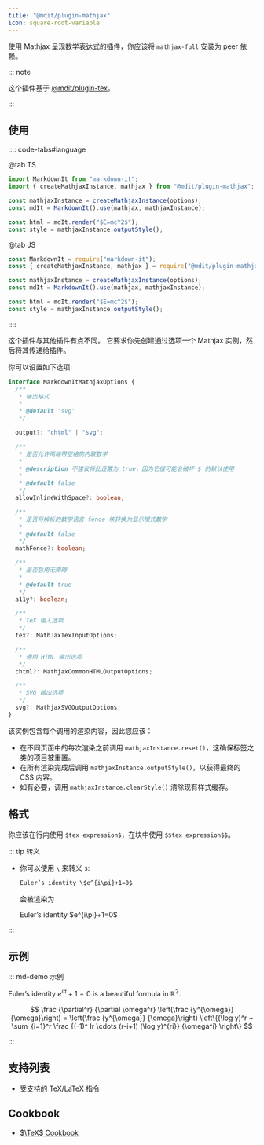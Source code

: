 ```yaml
---
title: "@mdit/plugin-mathjax"
icon: square-root-variable
---
```


使用 Mathjax 呈现数学表达式的插件，你应该将 `mathjax-full` 安装为 peer 依赖。

::: note

这个插件基于 [@mdit/plugin-tex](tex.md)。

:::

<!-- more -->

## 使用 <Badge text="仅限 Node.js 环境" />

:::: code-tabs#language

@tab TS

```ts
import MarkdownIt from "markdown-it";
import { createMathjaxInstance, mathjax } from "@mdit/plugin-mathjax";

const mathjaxInstance = createMathjaxInstance(options);
const mdIt = MarkdownIt().use(mathjax, mathjaxInstance);

const html = mdIt.render("$E=mc^2$");
const style = mathjaxInstance.outputStyle();
```

@tab JS

```js
const MarkdownIt = require("markdown-it");
const { createMathjaxInstance, mathjax } = require("@mdit/plugin-mathjax");

const mathjaxInstance = createMathjaxInstance(options);
const mdIt = MarkdownIt().use(mathjax, mathjaxInstance);

const html = mdIt.render("$E=mc^2$");
const style = mathjaxInstance.outputStyle();
```

::::

这个插件与其他插件有点不同。 它要求你先创建通过选项一个 Mathjax 实例，然后将其传递给插件。

你可以设置如下选项:

```ts
interface MarkdownItMathjaxOptions {
  /**
   * 输出格式
   *
   * @default 'svg'
   */

  output?: "chtml" | "svg";

  /**
   * 是否允许两端带空格的内联数学
   *
   * @description 不建议将此设置为 true，因为它很可能会破坏 $ 的默认使用
   *
   * @default false
   */
  allowInlineWithSpace?: boolean;

  /**
   * 是否将解析的数学语言 fence 块转换为显示模式数学
   *
   * @default false
   */
  mathFence?: boolean;

  /**
   * 是否启用无障碍
   *
   * @default true
   */
  a11y?: boolean;

  /**
   * TeX 输入选项
   */
  tex?: MathJaxTexInputOptions;

  /**
   * 通用 HTML 输出选项
   */
  chtml?: MathjaxCommonHTMLOutputOptions;

  /**
   * SVG 输出选项
   */
  svg?: MathjaxSVGOutputOptions;
}
```

该实例包含每个调用的渲染内容，因此您应该：

- 在不同页面中的每次渲染之前调用 `mathjaxInstance.reset()`，这确保标签之类的项目被重置。
- 在所有渲染完成后调用 `mathjaxInstance.outputStyle()`，以获得最终的 CSS 内容。
- 如有必要，调用 `mathjaxInstance.clearStyle()` 清除现有样式缓存。

## 格式

你应该在行内使用 `$tex expression$`，在块中使用 `$$tex expression$$`。

::: tip 转义

- 你可以使用 `\` 来转义 `$`:

  ```md
  Euler’s identity \$e^{i\pi}+1=0$
  ```

  会被渲染为

  Euler’s identity \$e^{i\pi}+1=0$

:::

## 示例

::: md-demo 示例

Euler’s identity $e^{i\pi}+1=0$ is a beautiful formula in $\mathbb{R}^2$.

$$
\frac {\partial^r} {\partial \omega^r} \left(\frac {y^{\omega}} {\omega}\right)
= \left(\frac {y^{\omega}} {\omega}\right) \left\{(\log y)^r + \sum_{i=1}^r \frac {(-1)^ Ir \cdots (r-i+1) (\log y)^{ri}} {\omega^i} \right\}
$$

:::

## 支持列表

- [受支持的 TeX/LaTeX 指令](https://docs.mathjax.org/en/latest/input/tex/macros/index.html#tex-commands)

## Cookbook

- [$\TeX$ Cookbook](tex.md#tex-教程)
